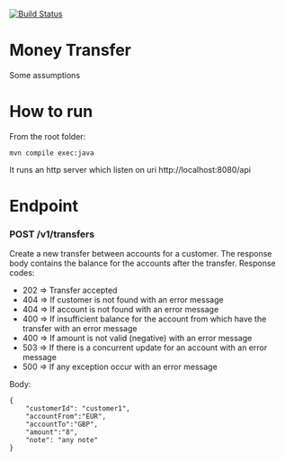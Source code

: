 [![Build Status](https://travis-ci.org/dlucia/moneytransfer.svg?branch=master)](https://travis-ci.org/dlucia/moneytransfer)
# Money Transfer

Some assumptions

# How to run

From the root folder:
```
mvn compile exec:java
```

It runs an http server which listen on uri http://localhost:8080/api

# Endpoint

### POST /v1/transfers
Create a new transfer between accounts for a customer. The response body contains the balance for the accounts after the transfer.
Response codes:
* 202 =\> Transfer accepted
* 404 =\> If customer is not found with an error message
* 404 =\> If account is not found with an error message
* 400 =\> If insufficient balance for the account from which have the transfer with an error message
* 400 =\> If amount is not valid (negative) with an error message
* 503 =\> If there is a concurrent update for an account with an error message
* 500 =\> If any exception occur with an error message

Body:
```
{
	"customerId": "customer1",
	"accountFrom":"EUR",
	"accountTo":"GBP",
	"amount":"8",
	"note": "any note"
}
```